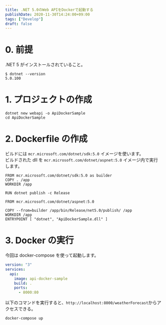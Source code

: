 ```yaml
---
title: .NET 5.0のWeb APIをDockerで起動する
publishDate: 2020-11-30T14:24:00+09:00
tags: ["Develop"]
draft: false
---
```


# 0. 前提

.NET 5 がインストールされていること。

```
$ dotnet --version
5.0.100
```

# 1. プロジェクトの作成

```
dotnet new webapi -o ApiDockerSample
cd ApiDockerSample
```

# 2. Dockerfile の作成

ビルドには `mcr.microsoft.com/dotnet/sdk:5.0` イメージを使います。  
ビルドされた dll を `mcr.microsoft.com/dotnet/aspnet:5.0` イメージ内で実行します。

```docker:ApiDockerSample/Dockerfile
FROM mcr.microsoft.com/dotnet/sdk:5.0 as builder
COPY . /app
WORKDIR /app

RUN dotnet publish -c Release

FROM mcr.microsoft.com/dotnet/aspnet:5.0

COPY --from=builder /app/bin/Release/net5.0/publish/ /app
WORKDIR /app
ENTRYPOINT [ "dotnet", "ApiDockerSample.dll" ]
```

# 3. Docker の実行

今回は docker-compose を使って起動します。

```yaml:ApiDockerSample/docker-copose.yml
version: "3"
services:
  api:
    image: api-docker-sample
    build: .
    ports:
      - 8000:80
```

以下のコマンドを実行すると、`http://localhost:8000/weatherForecast`からアクセスできる。

```
docker-compose up
```
